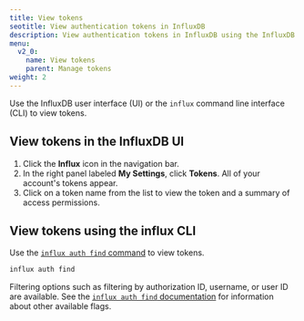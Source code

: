 ```yaml
---
title: View tokens
seotitle: View authentication tokens in InfluxDB
description: View authentication tokens in InfluxDB using the InfluxDB UI or the influx CLI.
menu:
  v2_0:
    name: View tokens
    parent: Manage tokens
weight: 2
---
```


Use the InfluxDB user interface (UI) or the `influx` command line interface (CLI)
to view tokens.

## View tokens in the InfluxDB UI

1. Click the **Influx** icon in the navigation bar.
2. In the right panel labeled **My Settings**, click **Tokens**. All of your account's tokens appear.
3. Click on a token name from the list to view the token and a summary of access permissions.

## View tokens using the influx CLI

Use the [`influx auth find` command](/v2.0/reference/cli/influx/auth/find)
to view tokens.

```sh
influx auth find
```

Filtering options such as filtering by authorization ID, username, or user ID are available.
See the [`influx auth find` documentation](/v2.0/reference/cli/influx/auth/find)
for information about other available flags.
